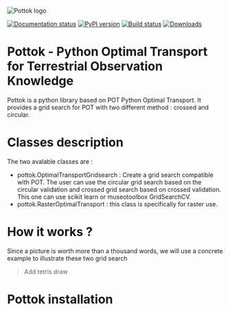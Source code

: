 ![Pottok logo](https://github.com/obernardoff/pottok/blob/develop/metadata/logopottok.png)

[![Documentation status](https://readthedocs.org/projects/pottok/badge/?version=latest)](https://pottok.readthedocs.io/en/latest/?badge=latest)
[![PyPI version](https://badge.fury.io/py/pottok.svg)](https://badge.fury.io/py/pottok)
[![Build status](https://api.travis-ci.com/obernardoff/pottok.svg?branch=master)](https://travis-ci.com/obernardoff/pottok)
[![Downloads](https://pepy.tech/badge/pottok)](https://pepy.tech/project/pottok)

# Pottok - Python Optimal Transport for Terrestrial Observation Knowledge

Pottok is a python library based on POT Python Optimal Transport. It provides a grid search for POT with two different method : crossed and circular.

# Classes description

The two avalable classes are :
 - pottok.OptimalTransportGridsearch : Create a grid search compatible with POT. The user can use the circular grid search based on the circular validation and crossed grid search based on crossed validation. This one can use scikit learn or museotoolbox GridSearchCV.
 - pottok.RasterOptimalTransport : this class is specifically for raster use. 

# How it works ? 

Since a picture is worth more than a thousand words, we will use a concrete example to illustrate these two grid search
>Add tetris draw

# Pottok installation
